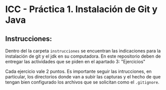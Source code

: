 # ICC - Práctica 1. Instalación de Git y Java

## Instrucciones:
Dentro del la carpeta `instrucciones` se encuentran las indicaciones para la instalación de git y el jdk en su computadora.
En este repositorio deben de entregar las actividades que se piden en el apartado 3: "Ejercicios"

Cada ejercicio vale 2 puntos. Es importante seguir las intrucciones, en particular, los directorios donde van a subir las capturas y el hecho de que tengan bien configurado los archivos que se solicitan como el `.gitignore`.
